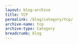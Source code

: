 ```yaml
---
layout: blog-archive
title: TCP
permalink: /blog/category/tcp/
archive-name: tcp
archive-type: Category
breadcrumb: blog
---
```

